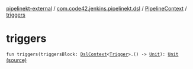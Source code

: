 [pipelinekt-external](../../index.md) / [com.code42.jenkins.pipelinekt.dsl](../index.md) / [PipelineContext](index.md) / [triggers](./triggers.md)

# triggers

`fun triggers(triggersBlock: `[`DslContext`](../-dsl-context/index.md)`<`[`Trigger`](../../com.code42.jenkins.pipelinekt.core/-trigger.md)`>.() -> `[`Unit`](https://kotlinlang.org/api/latest/jvm/stdlib/kotlin/-unit/index.html)`): `[`Unit`](https://kotlinlang.org/api/latest/jvm/stdlib/kotlin/-unit/index.html) [(source)](https://github.com/code42/pipelinekt/tree/master/dsl/src/main/kotlin/com/code42/jenkins/pipelinekt/dsl/PipelineContext.kt#L28)